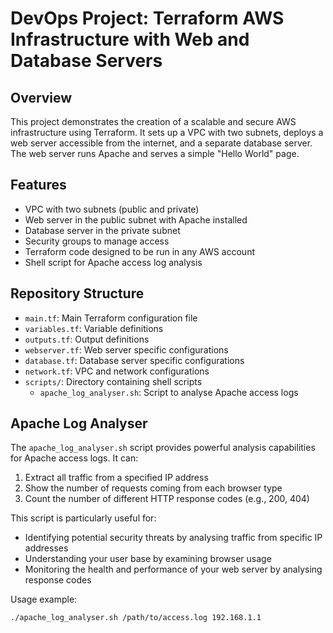 # DevOps Project: Terraform AWS Infrastructure with Web and Database Servers

## Overview
This project demonstrates the creation of a scalable and secure AWS infrastructure using Terraform. It sets up a VPC with two subnets, deploys a web server accessible from the internet, and a separate database server. The web server runs Apache and serves a simple "Hello World" page.

## Features
- VPC with two subnets (public and private)
- Web server in the public subnet with Apache installed
- Database server in the private subnet
- Security groups to manage access
- Terraform code designed to be run in any AWS account
- Shell script for Apache access log analysis

## Repository Structure
- `main.tf`: Main Terraform configuration file
- `variables.tf`: Variable definitions
- `outputs.tf`: Output definitions
- `webserver.tf`: Web server specific configurations
- `database.tf`: Database server specific configurations
- `network.tf`: VPC and network configurations
- `scripts/`: Directory containing shell scripts
  - `apache_log_analyser.sh`: Script to analyse Apache access logs

## Apache Log Analyser
The `apache_log_analyser.sh` script provides powerful analysis capabilities for Apache access logs. It can:

1. Extract all traffic from a specified IP address
2. Show the number of requests coming from each browser type
3. Count the number of different HTTP response codes (e.g., 200, 404)

This script is particularly useful for:
- Identifying potential security threats by analysing traffic from specific IP addresses
- Understanding your user base by examining browser usage
- Monitoring the health and performance of your web server by analysing response codes

Usage example:
```bash
./apache_log_analyser.sh /path/to/access.log 192.168.1.1

